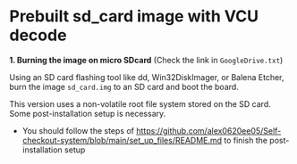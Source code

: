 # **Prebuilt sd_card image with VCU decode**

**1. Burning the image on micro SDcard** (Check the link in `GoogleDrive.txt`)

Using an SD card flashing tool like dd, Win32DiskImager, or Balena Etcher, burn the image `sd_card.img` to an SD card and boot the board.

This version uses a non-volatile root file system stored on the SD card. Some post-installation setup is necessary.

* You should follow the steps of <https://github.com/alex0620ee05/Self-checkout-system/blob/main/set_up_files/README.md> to finish the post-installation setup 
